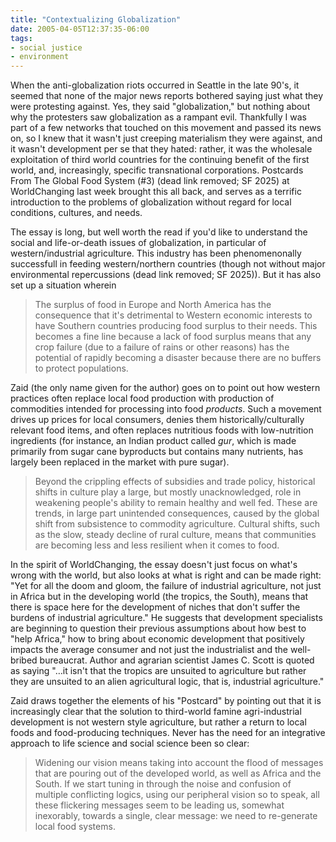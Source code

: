 ```yaml
---
title: "Contextualizing Globalization"
date: 2005-04-05T12:37:35-06:00
tags:
- social justice
- environment
---
```


When the anti-globalization riots occurred in Seattle in the late 90's, it seemed that none of the major news reports bothered saying just what they were protesting against. Yes, they said "globalization," but nothing about why the protesters saw globalization as a rampant evil. Thankfully I was part of a few networks that touched on this movement and passed its news on, so I knew that it wasn't just creeping materialism they were against, and it wasn't development per se that they hated: rather, it was the wholesale exploitation of third world countries for the continuing benefit of the first world, and, increasingly, specific transnational corporations. Postcards From The Global Food System (#3) (dead link removed; SF 2025) at WorldChanging last week brought this all back, and serves as a terrific introduction to the problems of globalization without regard for local conditions, cultures, and needs.

<!-- truncate -->

The essay is long, but well worth the read if you'd like to understand the social and life-or-death issues of globalization, in particular of western/industrial agriculture. This industry has been phenomenonally successfull in feeding western/northern countries (though not without major environmental repercussions (dead link removed; SF 2025)). But it has also set up a situation wherein

> The surplus of food in Europe and North America has the consequence that it's detrimental to Western economic interests to have Southern countries producing food surplus to their needs. This becomes a fine line because a lack of food surplus means that any crop failure (due to a failure of rains or other reasons) has the potential of rapidly becoming a disaster because there are no buffers to protect populations.

Zaid (the only name given for the author) goes on to point out how western practices often replace local food production with production of commodities intended for processing into food _products_. Such a movement drives up prices for local consumers, denies them historically/culturally relevant food items, and often replaces nutritious foods with low-nutrition ingredients (for instance, an Indian product called _gur_, which is made primarily from sugar cane byproducts but contains many nutrients, has largely been replaced in the market with pure sugar).

> Beyond the crippling effects of subsidies and trade policy, historical shifts in culture play a large, but mostly unacknowledged, role in weakening people's ability to remain healthy and well fed. These are trends, in large part unintended consequences, caused by the global shift from subsistence to commodity agriculture. Cultural shifts, such as the slow, steady decline of rural culture, means that communities are becoming less and less resilient when it comes to food.

In the spirit of WorldChanging, the essay doesn't just focus on what's wrong with the world, but also looks at what is right and can be made right: "Yet for all the doom and gloom, the failure of industrial agriculture, not just in Africa but in the developing world (the tropics, the South), means that there is space here for the development of niches that don't suffer the burdens of industrial agriculture." He suggests that development specialists are beginning to question their previous assumptions about how best to "help Africa," how to bring about economic development that positively impacts the average consumer and not just the industrialist and the well-bribed bureaucrat. Author and agrarian scientist James C. Scott is quoted as saying "…it isn't that the tropics are unsuited to agriculture but rather they are unsuited to an alien agricultural logic, that is, industrial agriculture."

Zaid draws together the elements of his "Postcard" by pointing out that it is increasingly clear that the solution to third-world famine agri-industrial development is not western style agriculture, but rather a return to local foods and food-producing techniques. Never has the need for an integrative approach to life science and social science been so clear:

> Widening our vision means taking into account the flood of messages that are pouring out of the developed world, as well as Africa and the South. If we start tuning in through the noise and confusion of multiple conflicting logics, using our peripheral vision so to speak, all these flickering messages seem to be leading us, somewhat inexorably, towards a single, clear message: we need to re-generate local food systems.
